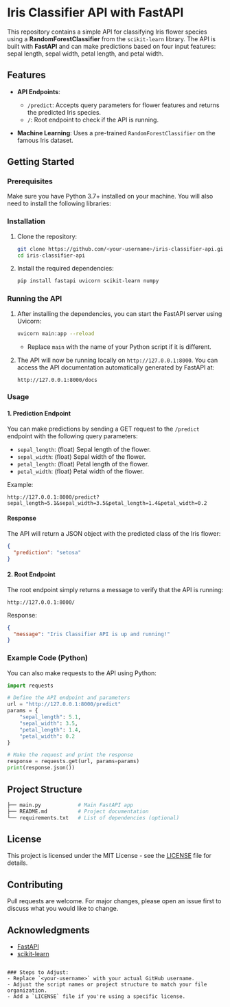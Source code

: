 
# Iris Classifier API with FastAPI

This repository contains a simple API for classifying Iris flower species using a **RandomForestClassifier** from the `scikit-learn` library. The API is built with **FastAPI** and can make predictions based on four input features: sepal length, sepal width, petal length, and petal width.

## Features

- **API Endpoints**:
  - `/predict`: Accepts query parameters for flower features and returns the predicted Iris species.
  - `/`: Root endpoint to check if the API is running.
  
- **Machine Learning**: Uses a pre-trained `RandomForestClassifier` on the famous Iris dataset.
  
## Getting Started

### Prerequisites

Make sure you have Python 3.7+ installed on your machine. You will also need to install the following libraries:

### Installation

1. Clone the repository:

   ```bash
   git clone https://github.com/<your-username>/iris-classifier-api.git
   cd iris-classifier-api
   ```

2. Install the required dependencies:

   ```bash
   pip install fastapi uvicorn scikit-learn numpy
   ```

### Running the API

1. After installing the dependencies, you can start the FastAPI server using Uvicorn:

   ```bash
   uvicorn main:app --reload
   ```

   - Replace `main` with the name of your Python script if it is different.
   
2. The API will now be running locally on `http://127.0.0.1:8000`. You can access the API documentation automatically generated by FastAPI at:

   ```
   http://127.0.0.1:8000/docs
   ```

### Usage

#### 1. Prediction Endpoint

You can make predictions by sending a GET request to the `/predict` endpoint with the following query parameters:

- `sepal_length`: (float) Sepal length of the flower.
- `sepal_width`: (float) Sepal width of the flower.
- `petal_length`: (float) Petal length of the flower.
- `petal_width`: (float) Petal width of the flower.

Example:

```
http://127.0.0.1:8000/predict?sepal_length=5.1&sepal_width=3.5&petal_length=1.4&petal_width=0.2
```

#### Response

The API will return a JSON object with the predicted class of the Iris flower:

```json
{
  "prediction": "setosa"
}
```

#### 2. Root Endpoint

The root endpoint simply returns a message to verify that the API is running:

```
http://127.0.0.1:8000/
```

Response:

```json
{
  "message": "Iris Classifier API is up and running!"
}
```

### Example Code (Python)

You can also make requests to the API using Python:

```python
import requests

# Define the API endpoint and parameters
url = "http://127.0.0.1:8000/predict"
params = {
    "sepal_length": 5.1,
    "sepal_width": 3.5,
    "petal_length": 1.4,
    "petal_width": 0.2
}

# Make the request and print the response
response = requests.get(url, params=params)
print(response.json())
```

## Project Structure

```bash
├── main.py            # Main FastAPI app
├── README.md          # Project documentation
└── requirements.txt   # List of dependencies (optional)
```

## License

This project is licensed under the MIT License - see the [LICENSE](LICENSE) file for details.

## Contributing

Pull requests are welcome. For major changes, please open an issue first to discuss what you would like to change.

## Acknowledgments

- [FastAPI](https://fastapi.tiangolo.com/)
- [scikit-learn](https://scikit-learn.org/)
```

### Steps to Adjust:
- Replace `<your-username>` with your actual GitHub username.
- Adjust the script names or project structure to match your file organization.
- Add a `LICENSE` file if you're using a specific license.
 
